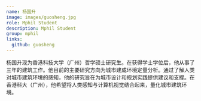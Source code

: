 ```yaml
---
name: 杨国升
image: images/guosheng.jpg
role: Mphil Student
description: Mphil Student
group: mphil
links:
  github: guosheng
---
```


杨国升现为香港科技大学（广州）哲学硕士研究生。在获得学士学位后，他从事了三年的建筑工作。他目前的主要研究方向为城市建成环境定量分析。通过了解人类对城市建筑环境的感知，他的研究旨在为城市设计和规划实践提供建议和支撑。在香港科大（广州），他希望将人类感知与计算机视觉结合起来，量化城市建筑环境。 
